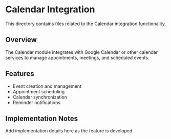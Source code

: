 # Calendar Integration

This directory contains files related to the Calendar integration functionality.

## Overview

The Calendar module integrates with Google Calendar or other calendar services to manage appointments, meetings, and scheduled events.

## Features

- Event creation and management
- Appointment scheduling
- Calendar synchronization
- Reminder notifications

## Implementation Notes

Add implementation details here as the feature is developed.

